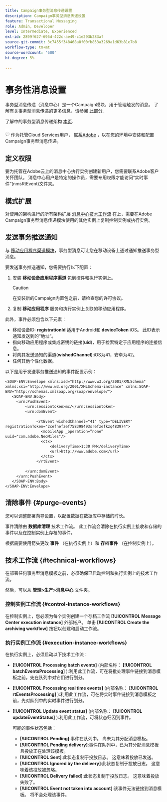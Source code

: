 ```yaml
---
title: Campaign事务型消息传递设置
description: Campaign事务型消息传递设置
feature: Transactional Messaging
role: Admin, Developer
level: Intermediate, Experienced
exl-id: 2899f627-696d-422c-ae49-c1e293b283af
source-git-commit: 3c7455f348468a8f00fb853a3269a1d63b81e7b8
workflow-type: tm+mt
source-wordcount: '600'
ht-degree: 5%

---
```


# 事务性消息设置

事务型消息传递（消息中心）是一个Campaign模块，用于管理触发的消息。 了解有关事务型消息传递的更多信息，请参阅 [此部分](../send/transactional.md).

了解中的事务型消息传递架构 [本页](../architecture/architecture.md#transac-msg-archi).

![](../assets/do-not-localize/speech.png) 作为托管Cloud Services用户， [联系Adobe](../start/campaign-faq.md#support) ，以在您的环境中安装和配置Campaign事务型消息传递。

## 定义权限

要为托管在Adobe云上的消息中心执行实例创建新用户，您需要联系Adobe客户关怀团队。 消息中心用户是特定的操作员，需要专用权限才能访问“实时事件”(nmsRtEvent)文件夹。

## 模式扩展

对使用的架构进行的所有架构扩展 [消息中心技术工作流](#technical-workflows) 在上，需要在Adobe Campaign事务型消息传递模块使用的其他实例上复制控制实例或执行实例。

## 发送事务推送通知

与 [移动应用程序渠道模块](../send/push.md)，事务型消息可让您在移动设备上通过通知推送事务型消息。

要发送事务推送通知，您需要执行以下配置：

1. 安装 **移动设备应用程序渠道** 包到控件和执行实例上。

   >[!CAUTION]
   >
   >在安装新的Campaign内置包之前，请检查您的许可协议。

1. 复制 **移动应用程序** 服务和执行实例上关联的移动应用程序。

此外，事件必须包含以下元素：

* 移动设备ID: **registrationId** 适用于Android和 **deviceToken** iOS。 此ID表示通知发送到的“地址”。
* 指向移动应用程序或集成密钥的链接(**uid**)，用于检索特定于应用程序的连接信息。
* 将向其发送通知的渠道(**wishedChannel**):iOS为41，安卓为42。
* 任何其他个性化数据。

以下是用于发送事务推送通知的事件配置示例：

```
<SOAP-ENV:Envelope xmlns:xsd="http://www.w3.org/2001/XMLSchema" xmlns:xsi="http://www.w3.org/2001/XMLSchema-instance" xmlns:SOAP-ENV="http://schemas.xmlsoap.org/soap/envelope/">
   <SOAP-ENV:Body>
     <urn:PushEvent>
         <urn:sessiontoken>mc/</urn:sessiontoken>
         <urn:domEvent>

              <rtEvent wishedChannel="41" type="DELIVERY" registrationToken="2cefnefzef758398493srefzefkzq483974">
                <mobileApp _operation=”none” uuid="com.adobe.NeoMiles"/>
                <ctx>
                    <deliveryTime>1:30 PM</deliveryTime>
                    <url>http://www.adobe.com</url>
                </ctx>
              </rtEvent>

         </urn:domEvent>
     </urn:PushEvent>           
   </SOAP-ENV:Body>
</SOAP-ENV:Envelope>
```



## 清除事件 {#purge-events}

您可以调整部署向导设置，以配置数据在数据库中存储的时长。

事件清除由 **数据库清理** 技术工作流。 此工作流会清除在执行实例上接收和存储的事件以及在控制实例上存档的事件。

根据需要使用箭头更改 **事件** （在执行实例上）和 **存档事件** （在控制实例上）。


## 技术工作流 {#technical-workflows}

在部署任何事务型消息模板之前，必须确保已启动控制和执行实例上的技术工作流。

然后，可以从 **管理>生产>消息中心** 文件夹。

### 控制实例工作流 {#control-instance-workflows}

在控制实例上，您必须为每个实例创建一个存档工作流 **[!UICONTROL Message Center execution instance]** 外部帐户。 单击 **[!UICONTROL Create the archiving workflow]** 按钮以创建和启动工作流。

### 执行实例工作流 {#execution-instance-workflows}

在执行实例上，必须启动以下技术工作流：

* **[!UICONTROL Processing batch events]** (内部名称： **[!UICONTROL batchEventsProcessing]** ):利用此工作流，可在将批处理事件链接到消息模板之前，先在队列中对它们进行划分。
* **[!UICONTROL Processing real time events]** (内部名称： **[!UICONTROL rtEventsProcessing]** ):利用此工作流，可在将实时事件链接到消息模板之前，先对队列中的实时事件进行划分。
* **[!UICONTROL Update event status]** (内部名称： **[!UICONTROL updateEventStatus]** ):利用此工作流，可将状态归因到事件。

   可能的事件状态包括：

   * **[!UICONTROL Pending]**:事件在队列中。 尚未为其分配消息模板。
   * **[!UICONTROL Pending delivery]**:事件在队列中，已为其分配消息模板且投放正在处理该模板。
   * **[!UICONTROL Sent]**:此状态复制于投放日志。 这意味着投放已发送。
   * **[!UICONTROL Ignored by the delivery]**:此状态复制于投放日志。 这意味着该投放被忽略。
   * **[!UICONTROL Delivery failed]**:此状态复制于投放日志。 这意味着投放失败了。
   * **[!UICONTROL Event not taken into account]**:该事件无法链接到消息模板。 将不会处理该事件。
